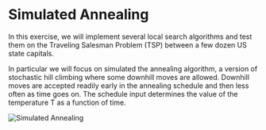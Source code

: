 # Simulated Annealing
In this exercise, we will implement several local search algorithms and
test them on the Traveling Salesman Problem (TSP) between a few dozen US
state capitals.

In particular we will focus on simulated the annealing algorithm, a
version of stochastic hill climbing where some downhill moves are
allowed. Downhill moves are accepted readily early in the annealing
schedule and then less often as time goes on. The schedule input
determines the value of the temperature T as a function of time.

![Simulated Annealing](https://upload.wikimedia.org/wikipedia/commons/d/d5/Hill_Climbing_with_Simulated_Annealing.gif)